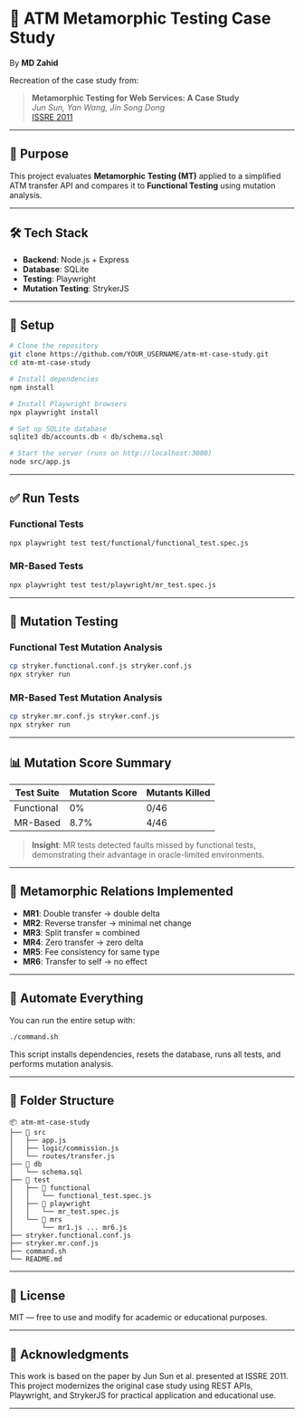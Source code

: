 # 💸 ATM Metamorphic Testing Case Study

By **MD Zahid**

Recreation of the case study from:

> **Metamorphic Testing for Web Services: A Case Study**  
> *Jun Sun, Yan Wang, Jin Song Dong*  
> [ISSRE 2011](https://doi.org/10.1109/ISSRE.2011.54)

---

## 🎯 Purpose

This project evaluates **Metamorphic Testing (MT)** applied to a simplified ATM transfer API and compares it to **Functional Testing** using mutation analysis.

---

## 🛠️ Tech Stack

- **Backend**: Node.js + Express
- **Database**: SQLite
- **Testing**: Playwright
- **Mutation Testing**: StrykerJS

---

## 🚀 Setup

```bash
# Clone the repository
git clone https://github.com/YOUR_USERNAME/atm-mt-case-study.git
cd atm-mt-case-study

# Install dependencies
npm install

# Install Playwright browsers
npx playwright install

# Set up SQLite database
sqlite3 db/accounts.db < db/schema.sql

# Start the server (runs on http://localhost:3000)
node src/app.js
```

---

## ✅ Run Tests

### Functional Tests
```bash
npx playwright test test/functional/functional_test.spec.js
```

### MR-Based Tests
```bash
npx playwright test test/playwright/mr_test.spec.js
```

---

## 🧪 Mutation Testing

### Functional Test Mutation Analysis
```bash
cp stryker.functional.conf.js stryker.conf.js
npx stryker run
```

### MR-Based Test Mutation Analysis
```bash
cp stryker.mr.conf.js stryker.conf.js
npx stryker run
```

---

## 📊 Mutation Score Summary

| Test Suite      | Mutation Score | Mutants Killed |
|-----------------|----------------|----------------|
| Functional      | 0%             | 0/46           |
| MR-Based        | 8.7%           | 4/46           |

> **Insight**: MR tests detected faults missed by functional tests, demonstrating their advantage in oracle-limited environments.

---

## 🔁 Metamorphic Relations Implemented

- **MR1**: Double transfer → double delta
- **MR2**: Reverse transfer → minimal net change
- **MR3**: Split transfer ≈ combined
- **MR4**: Zero transfer → zero delta
- **MR5**: Fee consistency for same type
- **MR6**: Transfer to self → no effect

---

## 🧾 Automate Everything

You can run the entire setup with:
```bash
./command.sh
```
This script installs dependencies, resets the database, runs all tests, and performs mutation analysis.

---

## 📁 Folder Structure

```
📦 atm-mt-case-study
├── 📂 src
│   ├── app.js
│   ├── logic/commission.js
│   └── routes/transfer.js
├── 📂 db
│   └── schema.sql
├── 📂 test
│   ├── 📂 functional
│   │   └── functional_test.spec.js
│   ├── 📂 playwright
│   │   └── mr_test.spec.js
│   └── 📂 mrs
│       └── mr1.js ... mr6.js
├── stryker.functional.conf.js
├── stryker.mr.conf.js
├── command.sh
└── README.md
```

---

## 📜 License

MIT — free to use and modify for academic or educational purposes.

---

## 🙌 Acknowledgments

This work is based on the paper by Jun Sun et al. presented at ISSRE 2011. This project modernizes the original case study using REST APIs, Playwright, and StrykerJS for practical application and educational use.

---



